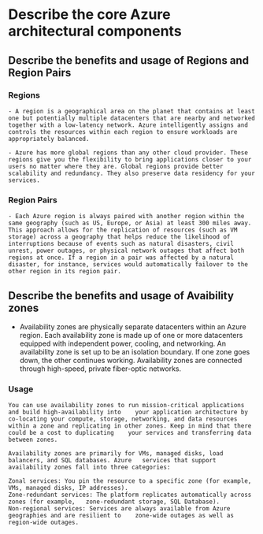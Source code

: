 
# Describe the core Azure architectural components

## Describe the benefits and usage of Regions and Region Pairs

### Regions

    - A region is a geographical area on the planet that contains at least one but potentially multiple datacenters that are nearby and networked together with a low-latency network. Azure intelligently assigns and controls the resources within each region to ensure workloads are appropriately balanced.

    - Azure has more global regions than any other cloud provider. These regions give you the flexibility to bring applications closer to your users no matter where they are. Global regions provide better scalability and redundancy. They also preserve data residency for your services.

### Region Pairs

    - Each Azure region is always paired with another region within the same geography (such as US, Europe, or Asia) at least 300 miles away. This approach allows for the replication of resources (such as VM storage) across a geography that helps reduce the likelihood of interruptions because of events such as natural disasters, civil unrest, power outages, or physical network outages that affect both regions at once. If a region in a pair was affected by a natural disaster, for instance, services would automatically failover to the other region in its region pair.

## Describe the benefits and usage of Avaibility zones

- Availability zones are physically separate datacenters within an Azure region. Each availability zone is made up of one or more datacenters equipped with independent power, cooling, and networking. An availability zone is set up to be an isolation boundary. If one zone goes down, the other continues working. Availability zones are connected through high-speed, private fiber-optic networks.

### Usage
    You can use availability zones to run mission-critical applications and build high-availability into    your application architecture by co-locating your compute, storage, networking, and data resources     within a zone and replicating in other zones. Keep in mind that there could be a cost to duplicating    your services and transferring data between zones.
    
    Availability zones are primarily for VMs, managed disks, load balancers, and SQL databases. Azure   services that support availability zones fall into three categories:
    
    Zonal services: You pin the resource to a specific zone (for example, VMs, managed disks, IP addresses).
    Zone-redundant services: The platform replicates automatically across zones (for example,   zone-redundant storage, SQL Database).
    Non-regional services: Services are always available from Azure geographies and are resilient to    zone-wide outages as well as region-wide outages.

